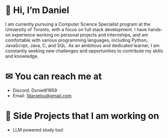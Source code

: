 # 👋 Hi, I’m Daniel
I am currently pursuing a Computer Science Specialist program at the University of Toronto, with a focus on full stack development. I have hands-on experience working on personal projects and internships, and am comfortable with various programming languages, including Python, JavaScript, Java, C, and SQL. As an ambitious and dedicated learner, I am constantly seeking new challenges and opportunities to contribute my skills and knowledge.

# ✉ You can reach me at
- Discord: Dxniel#1959
- Email: 1danielxu@gmail.com

# 💼 Side Projects that I am working on
- LLM powered study tool
